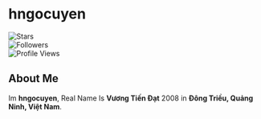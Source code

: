 # hngocuyen

![Stars](https://img.shields.io/github/stars/hngocuyen?style=for-the-badge&color=yellow)  
![Followers](https://img.shields.io/github/followers/hngocuyen?style=for-the-badge&color=blue)  
![Profile Views](https://komarev.com/ghpvc/?username=hngocuyen&style=for-the-badge&color=brightgreen)

## About Me

Im **hngocuyen**, Real Name Is **Vương Tiến Đạt** 2008 in **Đông Triều, Quảng Ninh, Việt Nam**.  
